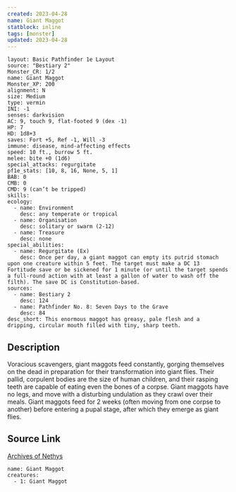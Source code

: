 ```yaml
---
created: 2023-04-28
name: Giant Maggot
statblock: inline
tags: [monster]
updated: 2023-04-28
---
```

```statblock
layout: Basic Pathfinder 1e Layout
source: "Bestiary 2"
Monster_CR: 1/2
name: Giant Maggot
Monster_XP: 200
alignment: N
size: Medium
type: vermin
INI: -1
senses: darkvision
AC: 9, touch 9, flat-footed 9 (dex -1)
HP: 7
HD: 1d8+3
saves: Fort +5, Ref -1, Will -3
immune: disease, mind-affecting effects
speed: 10 ft., burrow 5 ft.
melee: bite +0 (1d6)
special_attacks: regurgitate
pf1e_stats: [10, 8, 16, None, 5, 1]
BAB: 0
CMB: 0
CMD: 9 (can’t be tripped)
skills: 
ecology:
  - name: Environment
    desc: any temperate or tropical
  - name: Organisation
    desc: solitary or swarm (2-12)
  - name: Treasure
    desc: none
special_abilities:
  - name: Regurgitate (Ex)
    desc: Once per day, a giant maggot can empty its putrid stomach upon one creature within 5 feet. The target must make a DC 13 Fortitude save or be sickened for 1 minute (or until the target spends a full-round action with at least a gallon of water to wash off the filth). The save DC is Constitution-based.
sources:
  - name: Bestiary 2
    desc: 124
  - name: Pathfinder No. 8: Seven Days to the Grave
    desc: 84
desc_short: This enormous maggot has greasy, pale flesh and a dripping, circular mouth filled with tiny, sharp teeth.
```
## Description
Voracious scavengers, giant maggots feed constantly, gorging themselves on the dead in preparation for their transformation into giant flies. Their pallid, corpulent bodies are the size of human children, and their rasping teeth are capable of eating even the bones of a corpse. Giant maggots have no legs, and move with a disturbing undulation as they crawl over their meals. Giant maggots feed for 2 weeks (often moving from one corpse to another) before entering a pupal stage, after which they emerge as giant flies.
## Source Link
[Archives of Nethys](https://aonprd.com/MonsterDisplay.aspx?ItemName=Giant%20Maggot)
```encounter-table
name: Giant Maggot
creatures:
  - 1: Giant Maggot
```
